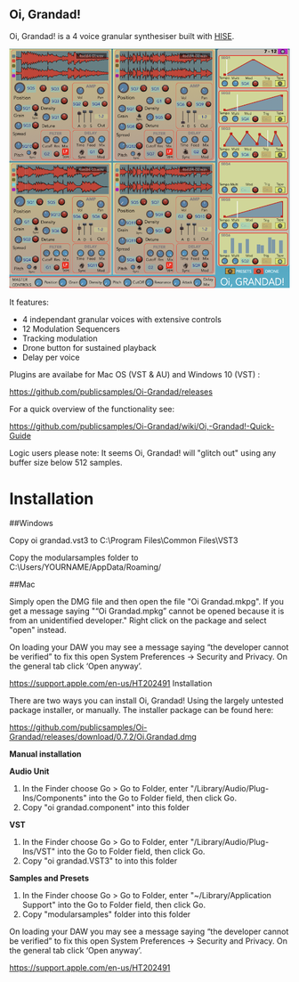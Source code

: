 ## **Oi, Grandad!**

Oi, Grandad! is a 4 voice granular synthesiser built with [HISE](http://hise.audio). 

![Oi, Grandad! ](https://github.com/publicsamples/Oi-Grandad/blob/main/oi%20grandad/oigrandad.png?raw=true)

It features:

 - 4 independant granular voices with extensive controls
 - 12 Modulation Sequencers  
 - Tracking modulation
 - Drone button for sustained playback
 - Delay per voice

Plugins are availabe for Mac OS (VST & AU) and Windows 10 (VST) :

https://github.com/publicsamples/Oi-Grandad/releases

For a quick overview of the functionality see:

https://github.com/publicsamples/Oi-Grandad/wiki/Oi,-Grandad!-Quick-Guide

Logic users please note: It seems Oi, Grandad! will "glitch out" using any buffer size below 512 samples.

# Installation

##Windows

Copy oi grandad.vst3 to C:\Program Files\Common Files\VST3

Copy the modularsamples folder to C:\Users/YOURNAME/AppData/Roaming/

##Mac

Simply open the DMG file and then open the file "Oi Grandad.mkpg". If you get a message saying "“Oi Grandad.mpkg” cannot be opened because it is from an unidentified developer." Right click on the package and select "open" instead.

On loading your DAW you may see a message saying “the developer cannot be verified” to fix this open System Preferences → Security and Privacy. On the general tab click ‘Open anyway’.

https://support.apple.com/en-us/HT202491
 Installation

 There are two ways you can install Oi, Grandad! Using the largely untested package installer, or manually. The installer package can be found here:

 https://github.com/publicsamples/Oi-Grandad/releases/download/0.7.2/Oi.Grandad.dmg

 **Manual installation**

 **Audio Unit**

 1. In the Finder choose Go > Go to Folder, enter "/Library/Audio/Plug-Ins/Components" into the Go to Folder field, then click Go.
 2. Copy "oi grandad.component" into this folder

 **VST**

 1. In the Finder choose Go > Go to Folder, enter "/Library/Audio/Plug-Ins/VST" into the Go to Folder field, then click Go.
 2. Copy "oi grandad.VST3" to into this folder

 **Samples and Presets**

 1. In the Finder choose Go > Go to Folder, enter "~/Library/Application Support" into the Go to Folder field, then click Go.
 2. Copy "modularsamples" folder into this folder


 On loading your DAW you may see a message saying “the developer cannot be verified” to fix this open System Preferences → Security and Privacy. On the general tab click ‘Open anyway’.

 https://support.apple.com/en-us/HT202491
